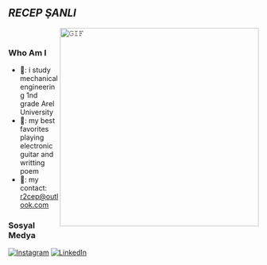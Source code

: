 ## *RECEP ŞANLI*
<a target="_blank"><img align="right" height="400" width="400" alt="𝙶𝙸𝙵" src="https://media.giphy.com/media/w89X8VveLh9gk/giphy.gif"></a>
<br/>
### Who Am I
  - 🌻: i study mechanical engineering 1nd grade Arel University
  - 🌻: my best favorites playing electronic guitar and writting poem
  - 🌻: my contact: r2cep@outlook.com
  






### Sosyal Medya
[![Instagram](https://img.shields.io/badge/Instagram-%23E4405F.svg?style=for-the-badge&logo=Instagram&logoColor=white)](https://instagram.com/r2cep/)
[![LinkedIn](https://img.shields.io/badge/linkedin-%230077B5.svg?style=for-the-badge&logo=linkedin&logoColor=white)](https://www.linkedin.com/in/r2cep/)
